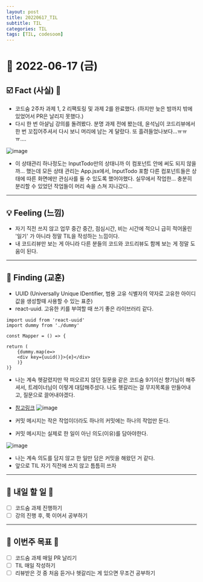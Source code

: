 ```yaml
---
layout: post
title: 20220617_TIL
subtitle: TIL
categories: TIL
tags: [TIL, codesoom]
---
```




# 📆 2022-06-17 (금)


## ☑️ Fact (사실) 📑

- 코드숨 2주차 과제 1, 2 리팩토링 및 과제 2를 완료했다. (하지만 늦은 밤까지 밖에 있었어서 PR은 날리지 못했다.)
- 다시 한 번 아샬님 강의를 돌려봤다. 분명 과제 전에 봤는데, 윤석님이 코드리뷰에서 한 번 꼬집어주셔서 다시 보니 머리에 남는 게 달랐다. 또 흘려들었나보다...ㅠㅠㅠ....

![image](https://user-images.githubusercontent.com/73337811/174252745-a0413f08-4107-4884-82d3-02937f0c0648.png)

- 이 상태관리 하나정도는 InputTodo만의 상태니까 이 컴포넌트 안에 써도 되지 않을까... 했는데 모든 상태 관리는 App.jsx에서, InputTodo 포함 다른 컴포넌트들은
상태에 따른 화면에만 관심사를 둘 수 있도록 했어야했다. 실무에서 작업한... 충분히 분리할 수 있었던 작업들이 머리 속을 스쳐 지나갔다...






***


## 💡 Feeling (느낌)


- 자기 직전 쓰지 않고 업무 중간 중간, 점심시간, 비는 시간에 적으니 급히 적어올린 '일기' 가 아니라 정말 TIL을 작성하는 느낌이다.
- 내 코드리뷰만 보는 게 아니라 다른 분들의 코드와 코드리뷰도 함께 보는 게 정말 도움이 된다.




***



## 🎯 Finding (교훈)

- UUID (Universally Unique IDentifier, 범용 고유 식별자의 약자로 고유한 아이디 값을 생성할때 사용할 수 있는 표준)
- react-uuid. 고유한 키를 부여할 때 쓰기 좋은 라이브러리 같다.

```
import uuid from 'react-uuid'
import dummy from './dummy'

const Mapper = () => {

return (
	{dummy.map(e=>
	<div key={uuid()}>{e}</div>
	)}
)}

```

- 나는 계속 헷갈렸지만 딱 떠오르지 않던 질문을 같은 코드숨 9기이신 향기님이 해주셔서, 트레이너님이 이렇게 대답해주셨다. 나도 헷갈리는 걸 무지목록을 만들어내고, 질문으로 끌어내야겠다.
- [참고링크](https://javascript.plainenglish.io/handy-naming-conventions-for-event-handler-functions-props-in-react-fc1cbb791364)
![image](https://user-images.githubusercontent.com/73337811/174251129-130b64d1-e007-4f04-9108-feb018e77988.png)


- 커밋 메시지는 작은 작업이더라도 하나의 커밋에는 하나의 작업만 둔다.
- 커밋 메시지는 실제로 한 일이 아닌 의도(이유)를 담아야한다.

![image](https://user-images.githubusercontent.com/73337811/174249865-9a1efa7b-8f58-4895-860e-592dabdb7f19.png)

- 나는 계속 의도를 담지 않고 한 일만 담은 커밋을 해왔던 거 같다. 
- 앞으로 TIL 자기 직전에 쓰지 않고 틈틈히 쓰자

***




## 🎯 내일 할 일 🎯
- [ ] 코드숨 과제 진행하기
- [ ] 강의 진행 후, 쭉 이어서 공부하기

***



## 🏁 이번주 목표 🏁
- [ ] 코드숨 과제 매일 PR 날리기
- [ ] TIL 매일 작성하기
- [ ] 리뷰받은 것 중 처음 듣거나 헷갈리는 게 있으면 무조건 공부하기
